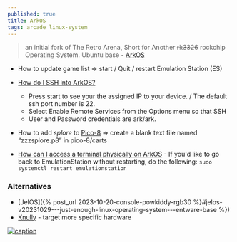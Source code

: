 ```yaml
---
published: true
title: ArkOS
tags: arcade linux-system
---
```

>  an initial fork of The Retro Arena, Short for Another ~~rk3326~~ rockchip Operating System. Ubuntu base - [ArkOS](https://github.com/christianhaitian/arkos/wiki)

- How to update game list => start / Quit / restart Emulation Station (ES)
- [How do I SSH into ArkOS?](https://github.com/christianhaitian/arkos/wiki/Frequently-Asked-Questions---rg353v#q-how-do-i-ssh-into-arkos)
	- Press start to see your the assigned IP to your device.  / The default ssh port number is 22.
	- Select Enable Remote Services from the Options menu so that SSH
	- User and Password credentials are ark/ark.
    
- How to add _splore_ to [Pico-8](https://retrogamecorps.com/2020/11/12/guide-pico-8-on-retro-handhelds/) => create a blank text file named “zzzsplore.p8”  in pico-8/carts
- [How can I access a terminal physically on ArkOS](https://github.com/christianhaitian/arkos/wiki/Frequently-Asked-Questions---rgb30#q-how-can-i-access-a-terminal-physically-on-arkos) - If you'd like to go back to EmulationStation without restarting, do the following: `sudo systemctl restart emulationstation`

### Alternatives
- [JelOS]({% post_url 2023-10-20-console-powkiddy-rgb30 %}#jelos-v20231029---just-enough-linux-operating-system---entware-base %})
- [Knully](https://chatgpt.com/c/68028d9f-8d58-800d-8827-2e2301808d92) - target more specific hardware

[![caption](https://external-content.duckduckgo.com/iu/?u=https%3A%2F%2Fstat.ameba.jp%2Fuser_images%2F20221020%2F23%2Fcboy1231%2F05%2F3e%2Fj%2Fo4032226815191247973.jpg&f=1&nofb=1&ipt=a0c42b823a47b973eb3fe2c6ba5e5f743d665e81be5c36274921e9492798ff5b&ipo=images)](https://github.com/christianhaitian/arkos/wiki)
